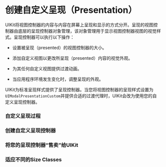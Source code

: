 # 创建自定义呈现（Presentation）

UIKit将视图控制器的内容与内容在屏幕上呈现和显示的方式分开。呈现的视图控制器由底层的呈现控制器对象管理，该对象管理用于显示视图控制器视图的视觉样式。呈现控制器可以执行以下操作：

* 设置被呈现（presented）的视图控制器的大小。

* 添加自定义视图以更改所呈现（presented）内容的视觉外观。

* 为其任何自定义视图提供过渡动画。

* 当应用程序环境发生变化时，调整呈现的外观。

UIKit为标准呈现样式提供了呈现控制器。当您将视图控制器的呈现样式设置为`UIModalPresentationCustom`并提供合适的过渡代理时，UIKit会改为使用您的自定义呈现控制器。

### 自定义呈现过程

### 创建自定义呈现控制器

### 将您的呈现控制器“售卖”给UIKit

### 适应不同的Size Classes

###  

  




